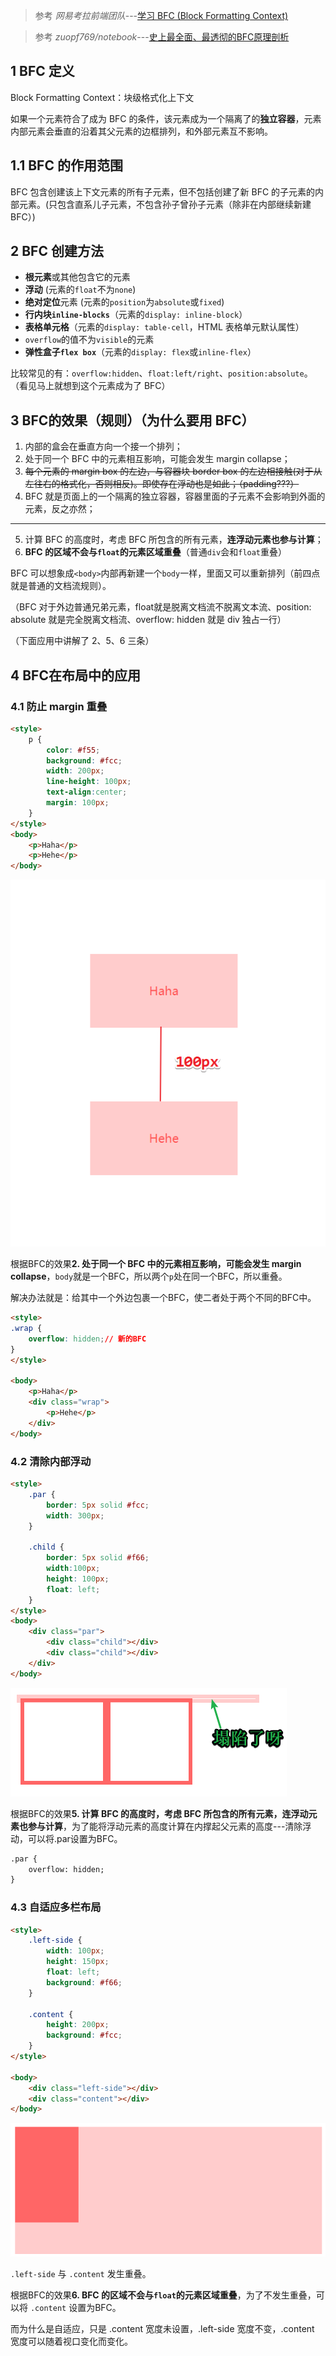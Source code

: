 > 参考 *网易考拉前端团队*---[学习 BFC (Block Formatting Context)](https://juejin.im/post/59b73d5bf265da064618731d)

> 参考 *zuopf769/notebook*---[史上最全面、最透彻的BFC原理剖析](https://github.com/zuopf769/notebook/blob/master/fe/BFC%E5%8E%9F%E7%90%86%E5%89%96%E6%9E%90/README.md)
## 1 BFC 定义

 Block Formatting Context：块级格式化上下文

如果一个元素符合了成为 BFC 的条件，该元素成为一个隔离了的**独立容器**，元素内部元素会垂直的沿着其父元素的边框排列，和外部元素互不影响。

## 1.1 BFC 的作用范围

BFC 包含创建该上下文元素的所有子元素，但不包括创建了新 BFC 的子元素的内部元素。(只包含直系儿子元素，不包含孙子曾孙子元素（除非在内部继续新建 BFC）)

## 2 BFC 创建方法

- **根元素**或其他包含它的元素
- **浮动** (元素的`float`不为`none`)
- **绝对定位**元素 (元素的`position`为`absolute`或`fixed`)
- **行内块`inline-blocks`**（元素的`display: inline-block`）
- **表格单元格**（元素的`display: table-cell`，HTML 表格单元默认属性）
- `overflow`的值不为`visible`的元素
- **弹性盒子`flex box`**（元素的`display: flex`或`inline-flex`）

比较常见的有：`overflow:hidden`、`float:left/right`、`position:absolute`。（看见马上就想到这个元素成为了 BFC）

## 3 BFC的效果（规则）（为什么要用 BFC）

1. 内部的盒会在垂直方向一个接一个排列；
2. 处于同一个 BFC 中的元素相互影响，可能会发生 margin collapse；
3. ~~每个元素的 margin box 的左边，与容器块 border box 的左边相接触(对于从左往右的格式化，否则相反)。即使存在浮动也是如此；（padding???）~~
4. BFC 就是页面上的一个隔离的独立容器，容器里面的子元素不会影响到外面的元素，反之亦然；
---
5. 计算 BFC 的高度时，考虑 BFC 所包含的所有元素，**连浮动元素也参与计算**；
6. **BFC 的区域不会与`float`的元素区域重叠**（普通`div`会和`float`重叠）

BFC 可以想象成`<body>`内部再新建一个`body`一样，里面又可以重新排列（前四点就是普通的文档流规则）。

（BFC 对于外边普通兄弟元素，float就是脱离文档流不脱离文本流、position: absolute 就是完全脱离文档流、overflow: hidden 就是 div 独占一行）

（下面应用中讲解了 2、5、6 三条）

## 4 BFC在布局中的应用

### 4.1 防止 margin 重叠

```html
<style>
    p {
        color: #f55;
        background: #fcc;
        width: 200px;
        line-height: 100px;
        text-align:center;
        margin: 100px;
    }
</style>
<body>
    <p>Haha</p>
    <p>Hehe</p>
</body>
```

![margin重叠](https://raw.githubusercontent.com/514723273/.md-Pictures/master/margin重叠.png)

根据BFC的效果**2. 处于同一个 BFC 中的元素相互影响，可能会发生 margin collapse**，`body`就是一个BFC，所以两个`p`处在同一个BFC，所以重叠。

解决办法就是：给其中一个外边包裹一个BFC，使二者处于两个不同的BFC中。

```html
<style>
.wrap {
    overflow: hidden;// 新的BFC
}
</style>

<body>
    <p>Haha</p>
    <div class="wrap">
        <p>Hehe</p>
    </div>
</body>
```

### 4.2 清除内部浮动

```html
<style>
    .par {
        border: 5px solid #fcc;
        width: 300px;
    }
 
    .child {
        border: 5px solid #f66;
        width:100px;
        height: 100px;
        float: left;
    }
</style>
<body>
    <div class="par">
        <div class="child"></div>
        <div class="child"></div>
    </div>
</body>
```

![高度塌陷](https://raw.githubusercontent.com/514723273/.md-Pictures/master/高度塌陷.png)

根据BFC的效果**5. 计算 BFC 的高度时，考虑 BFC 所包含的所有元素，连浮动元素也参与计算**，为了能将浮动元素的高度计算在内撑起父元素的高度---清除浮动，可以将.par设置为BFC。

```html
.par {
    overflow: hidden;
}
```
### 4.3 自适应多栏布局

```html
<style>
    .left-side {
        width: 100px;
        height: 150px;
        float: left;
        background: #f66;
    }
    
    .content {
        height: 200px;
        background: #fcc;
    }
</style>

<body>
    <div class="left-side"></div>
    <div class="content"></div>
</body>
```

![float重叠](https://raw.githubusercontent.com/514723273/.md-Pictures/master/float重叠.png)

`.left-side` 与 `.content` 发生重叠。

根据BFC的效果**6. BFC 的区域不会与`float`的元素区域重叠**，为了不发生重叠，可以将 `.content` 设置为BFC。

而为什么是自适应，只是 .content 宽度未设置，.left-side 宽度不变，.content 宽度可以随着视口变化而变化。